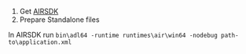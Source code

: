 1. Get [AIRSDK](https://airsdk.harman.com/api/versions/51.2.1.7/sdks/AIRSDK_Windows.zip?license=accepted)
2. Prepare Standalone files

In AIRSDK run `bin\adl64 -runtime runtimes\air\win64 -nodebug path-to\application.xml`
